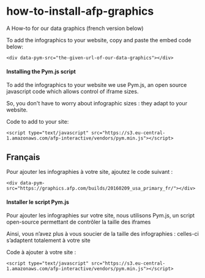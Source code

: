 # how-to-install-afp-graphics
A How-to for our data graphics (french version below)

To add the infographics to your website, copy and paste the embed code below:

```<div data-pym-src="the-given-url-of-our-data-graphics"></div>```

#### Installing the Pym.js script

To add the infographics to your website we use Pym.js, an open source javascript code which allows control of iframe sizes.

So, you don't have to worry about infographic sizes : they adapt to your website.

Code to add to your site:

```<script type="text/javascript" src="https://s3.eu-central-1.amazonaws.com/afp-interactive/vendors/pym.min.js"></script>```

## Français

Pour ajouter les infographies à votre site, ajoutez le code suivant :

```<div data-pym-src="https://graphics.afp.com/builds/20160209_usa_primary_fr/"></div>```


#### Installer le script Pym.js

Pour ajouter les infographies sur votre site, nous utilisons Pym.js, un script open-source permettant de contrôler la taille des iframes

Ainsi, vous n’avez plus à vous soucier de la taille des infographies : celles-ci s’adaptent totalement à votre site

Code à ajouter à votre site :

```<script type="text/javascript" src="https://s3.eu-central-1.amazonaws.com/afp-interactive/vendors/pym.min.js"></script>```
